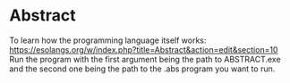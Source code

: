 # Abstract
To learn how the programming language itself works: https://esolangs.org/w/index.php?title=Abstract&action=edit&section=10
Run the program with the first argument being the path to ABSTRACT.exe and the second one being the path to the .abs program you want to run.

